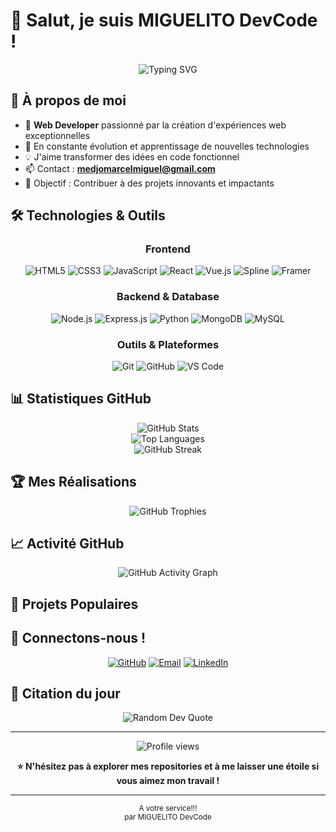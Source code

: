 # 👋 Salut, je suis MIGUELITO DevCode !

<div align="center">
  <img src="https://readme-typing-svg.herokuapp.com?font=Fira+Code&pause=1000&color=00D4FF&center=true&vCenter=true&width=435&lines=Web+Developer+%F0%9F%92%BB;Passionn%C3%A9+de+code+%F0%9F%9A%80;Toujours+en+apprentissage+%F0%9F%93%9A" alt="Typing SVG" />
</div>

## 🚀 À propos de moi

- 🔭 **Web Developer** passionné par la création d'expériences web exceptionnelles
- 🌱 En constante évolution et apprentissage de nouvelles technologies
- 💡 J'aime transformer des idées en code fonctionnel
- 📫 Contact : **medjomarcelmiguel@gmail.com**
- 🎯 Objectif : Contribuer à des projets innovants et impactants

## 🛠️ Technologies & Outils

<div align="center">
  
### Frontend
![HTML5](https://img.shields.io/badge/HTML5-E34F26?style=for-the-badge&logo=html5&logoColor=white)
![CSS3](https://img.shields.io/badge/CSS3-1572B6?style=for-the-badge&logo=css3&logoColor=white)
![JavaScript](https://img.shields.io/badge/JavaScript-F7DF1E?style=for-the-badge&logo=javascript&logoColor=black)
![React](https://img.shields.io/badge/React-20232A?style=for-the-badge&logo=react&logoColor=61DAFB)
![Vue.js](https://img.shields.io/badge/Vue.js-35495E?style=for-the-badge&logo=vue.js&logoColor=4FC08D)
![Spline](https://img.shields.io/badge/Spline-000000?style=for-the-badge&logo=spline&logoColor=white)
![Framer](https://img.shields.io/badge/Framer-black?style=for-the-badge&logo=framer&logoColor=blue)

### Backend & Database
![Node.js](https://img.shields.io/badge/Node.js-43853D?style=for-the-badge&logo=node.js&logoColor=white)
![Express.js](https://img.shields.io/badge/Express.js-404D59?style=for-the-badge)
![Python](https://img.shields.io/badge/Python-3776AB?style=for-the-badge&logo=python&logoColor=white)
![MongoDB](https://img.shields.io/badge/MongoDB-4EA94B?style=for-the-badge&logo=mongodb&logoColor=white)
![MySQL](https://img.shields.io/badge/MySQL-005C84?style=for-the-badge&logo=mysql&logoColor=white)

### Outils & Plateformes
![Git](https://img.shields.io/badge/Git-F05032?style=for-the-badge&logo=git&logoColor=white)
![GitHub](https://img.shields.io/badge/GitHub-100000?style=for-the-badge&logo=github&logoColor=white)
![VS Code](https://img.shields.io/badge/VS_Code-007ACC?style=for-the-badge&logo=visual-studio-code&logoColor=white)

</div>

## 📊 Statistiques GitHub

<div align="center">
  <img src="https://github-readme-stats.vercel.app/api?username=MiguelitoDevCode&show_icons=true&theme=radical&count_private=true" alt="GitHub Stats" />
</div>

<div align="center">
  <img src="https://github-readme-stats.vercel.app/api/top-langs/?username=MiguelitoDevCode&layout=compact&theme=radical" alt="Top Languages" />
</div>

<div align="center">
  <img src="https://github-readme-streak-stats.herokuapp.com/?user=MiguelitoDevCode&theme=radical" alt="GitHub Streak" />
</div>

## 🏆 Mes Réalisations

<div align="center">
  <img src="https://github-profile-trophy.vercel.app/?username=MiguelitoDevCode&theme=radical&row=1&column=6" alt="GitHub Trophies" />
</div>

## 📈 Activité GitHub

<div align="center">
  <img src="https://github-readme-activity-graph.vercel.app/graph?username=MiguelitoDevCode&bg_color=0D1117&color=58A6FF&line=58A6FF&point=58A6FF&area=true&hide_border=true" alt="GitHub Activity Graph" />
</div>

## 🌟 Projets Populaires

<!-- Vous pouvez épingler vos repositories favoris qui apparaîtront automatiquement -->

## 🤝 Connectons-nous !

<div align="center">
  
[![GitHub](https://img.shields.io/badge/GitHub-100000?style=for-the-badge&logo=github&logoColor=white)](https://github.com/MiguelitoDevCode)
[![Email](https://img.shields.io/badge/Email-D14836?style=for-the-badge&logo=gmail&logoColor=white)](mailto:medjomarcelmiguel@gmail.com)
[![LinkedIn](https://img.shields.io/badge/LinkedIn-0077B5?style=for-the-badge&logo=linkedin&logoColor=white)](https://linkedin.com/in/miguelito-devcode)

</div>

## 💭 Citation du jour

<div align="center">
  <img src="https://quotes-github-readme.vercel.app/api?type=horizontal&theme=radical" alt="Random Dev Quote" />
</div>

---

<div align="center">
  <img src="https://komarev.com/ghpvc/?username=MiguelitoDevCode&color=blueviolet&style=flat-square&label=Visiteurs" alt="Profile views" />
  
  **⭐ N'hésitez pas à explorer mes repositories et à me laisser une étoile si vous aimez mon travail !**
</div>

---

<div align="center">
  <sub>A votre service!!! <br> par MIGUELITO DevCode</sub>
</div>
